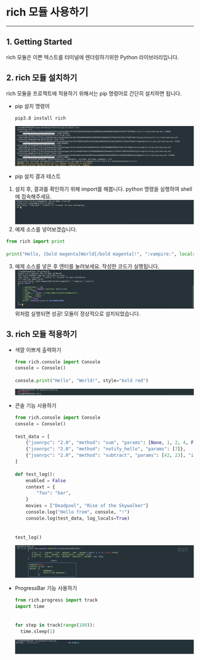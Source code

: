 # rich 모듈 사용하기
* * *
## **1. Getting Started**
rich 모듈은 이쁜 텍스트를 터미널에 렌더링하기위한 Python 라이브러리입니다.


## **2. rich 모듈 설치하기**
rich 모듈을 프로젝트에 적용하기 위해서는 pip 명령어로 간단히 설치하면 됩니다.

- pip 설치 명령어
  ``` bash
  pip3.8 install rich
  ```
  ![ex_screenshot](./assets/rich_pip_install.png)

- pip 설치 결과 테스트   
1. 설치 후, 결과를 확인하기 위해 import를 해봅니다. python 명령을 실행하여 shell에 접속해주세요.
  ![ex_screenshot](./assets/python_shell.png)
2. 예제 소스를 넣어보겠습니다.   
  ``` python
  from rich import print

  print("Hello, [bold magenta]World[/bold magenta]!", ":vampire:", locals())
  ```
3. 예제 소스를 넣은 후 엔터를 눌러보세요. 작성한 코드가 실행됩니다. 
  ![ex_screenshot](./assets/rich_test_result.png)
  위처럼 실행되면 성공! 모듈이 정상적으로 설치되었습니다.

## **3. rich 모듈 적용하기**
- 색깔 이쁘게 출력하기
  ``` python
  from rich.console import Console
  console = Console()

  console.print("Hello", "World!", style="bold red")
  ```
  ![ex_screenshot](./assets/rich_example_2.png)


- 콘솔 기능 사용하기
  ``` python
  from rich.console import Console
  console = Console()

  test_data = [
      {"jsonrpc": "2.0", "method": "sum", "params": [None, 1, 2, 4, False, True], "id": "1",},
      {"jsonrpc": "2.0", "method": "notify_hello", "params": [7]},
      {"jsonrpc": "2.0", "method": "subtract", "params": [42, 23], "id": "2"},
  ]

  def test_log():
      enabled = False
      context = {
          "foo": "bar",
      }
      movies = ["Deadpool", "Rise of the Skywalker"]
      console.log("Hello from", console, "!")
      console.log(test_data, log_locals=True)


  test_log()
  ```
  ![ex_screenshot](./assets/rich_example_1.png)

- ProgressBar 기능 사용하기
  ``` python
  from rich.progress import track
  import time
  
  
  for step in track(range(100)):
    time.sleep(1)
  ```
  ![ex_screenshot](./assets/rich_progress_bar.gif)

  